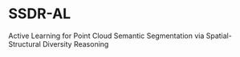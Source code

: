 # SSDR-AL
Active Learning for Point Cloud Semantic Segmentation via Spatial-Structural Diversity Reasoning
